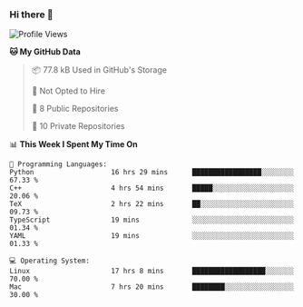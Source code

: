 ### Hi there 👋

<!--
**huayuan4396/huayuan4396** is a ✨ _special_ ✨ repository because its `README.md` (this file) appears on your GitHub profile.

Here are some ideas to get you started:

- 🔭 I’m currently working on ...
- 🌱 I’m currently learning ...
- 👯 I’m looking to collaborate on ...
- 🤔 I’m looking for help with ...
- 💬 Ask me about ...
- 📫 How to reach me: ...
- 😄 Pronouns: ...
- ⚡ Fun fact: ...
-->

<!--START_SECTION:waka-->
![Profile Views](http://img.shields.io/badge/Profile%20Views-0-blue)

**🐱 My GitHub Data** 

> 📦 77.8 kB Used in GitHub's Storage 
 > 
> 🚫 Not Opted to Hire
 > 
> 📜 8 Public Repositories 
 > 
> 🔑 10 Private Repositories 
 > 
📊 **This Week I Spent My Time On** 

```text
💬 Programming Languages: 
Python                   16 hrs 29 mins      █████████████████░░░░░░░░   67.33 % 
C++                      4 hrs 54 mins       █████░░░░░░░░░░░░░░░░░░░░   20.06 % 
TeX                      2 hrs 22 mins       ██░░░░░░░░░░░░░░░░░░░░░░░   09.73 % 
TypeScript               19 mins             ░░░░░░░░░░░░░░░░░░░░░░░░░   01.34 % 
YAML                     19 mins             ░░░░░░░░░░░░░░░░░░░░░░░░░   01.33 % 

💻 Operating System: 
Linux                    17 hrs 8 mins       ██████████████████░░░░░░░   70.00 % 
Mac                      7 hrs 20 mins       ████████░░░░░░░░░░░░░░░░░   30.00 % 
```


<!--END_SECTION:waka-->

